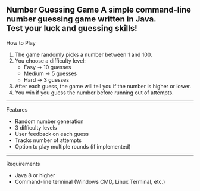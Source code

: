 Number Guessing Game
A simple command-line number guessing game written in Java.  
Test your luck and guessing skills!
---
How to Play
1. The game randomly picks a number between 1 and 100.
2. You choose a difficulty level:
   -  Easy → 10 guesses
   -  Medium → 5 guesses
   -  Hard → 3 guesses
3. After each guess, the game will tell you if the number is higher or lower.
4. You win if you guess the number before running out of attempts.
---
Features
- Random number generation
- 3 difficulty levels
- User feedback on each guess
- Tracks number of attempts
- Option to play multiple rounds (if implemented)
---
Requirements
- Java 8 or higher
- Command-line terminal (Windows CMD, Linux Terminal, etc.)
